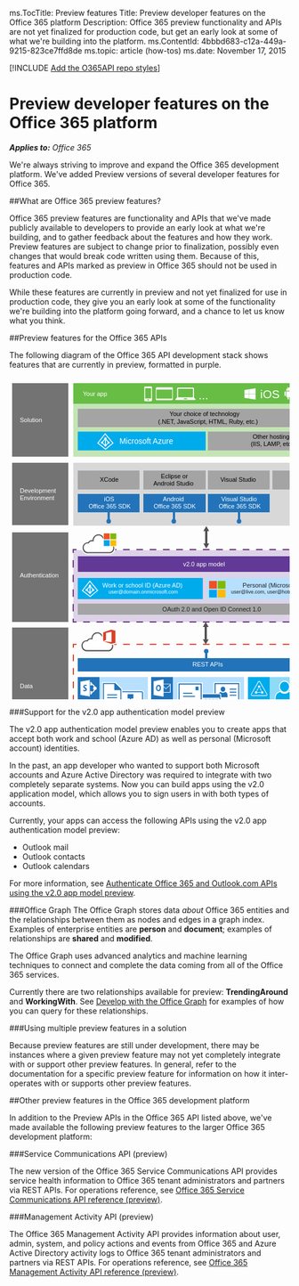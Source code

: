 ﻿ms.TocTitle: Preview features
Title: Preview developer features on the Office 365 platform
Description: Office 365 preview functionality and APIs are not yet finalized for production code, but get an early look at some of what we're building into the platform.
ms.ContentId: 4bbbd683-c12a-449a-9215-823ce7ffd8de
ms.topic: article (how-tos)
ms.date: November 17, 2015

[!INCLUDE [Add the O365API repo styles](../includes/controls/addo365apistyles.xml)]



# Preview developer features on the Office 365 platform

_**Applies to:** Office 365_

    
We're always striving to improve and expand the Office 365 development platform. We've added Preview versions of several developer features for Office 365.

##What are Office 365 preview features?

Office 365 preview features are functionality and APIs that we've made publicly available to developers to provide an early look at what we're building, and to gather feedback about the features and how they work. Preview features are subject to change prior to finalization, possibly even changes that would break code written using them. Because of this, features and APIs marked as preview in Office 365 should not be used in production code.

While these features are currently in preview and not yet finalized for use in production code, they give you an early look at some of the functionality we're building into the platform going forward, and a chance to let us know what you think.

##Preview features for the Office 365 APIs

The following diagram of the Office 365 API development stack shows  features that are currently in preview, formatted in purple.

<svg xmlns:xlink="http://www.w3.org/1999/xlink" height="689px" width="600px">

<style type="text/css">
	.st0{fill:#737373;}
	.st1{fill:#FFFFFF;}
	.st2{font-family:'Arial';}
	.st3{font-size:11px;}
	.st4{fill:#DCD3E8;}
	.st5{fill:#68BD45;}
	.st6{fill:#C3E5B5;}
	.st7{fill:#A4A4A4;}
	.st8{fill:#00ABEC;}
	.st9{fill:#D8D8D8;}
	.st10{fill:#2273B9;}
	.st11{fill:#B7E0FF;}
	.st12{fill:#623997;}
	.st13{fill:#8EDAF7;}
	.st14{clip-path:url(#SVGID_2_);}
	.st15{clip-path:url(#SVGID_4_);fill:#68BD45;}
	.st16{clip-path:url(#SVGID_4_);fill:#FFFFFF;}
	.st17{clip-path:url(#SVGID_6_);}
	.st18{clip-path:url(#SVGID_8_);fill:#68BD45;}
	.st19{clip-path:url(#SVGID_8_);fill:#FFFFFF;}
	.st20{fill:#2372BA;}
	.st21{fill-rule:evenodd;clip-rule:evenodd;fill:#FFFFFF;}
	.st22{fill:#FFFFFF;stroke:#2273B9;stroke-miterlimit:10;}
	.st23{fill:none;stroke:#DA4026;stroke-width:2;stroke-miterlimit:10;}
	.st24{fill:none;stroke:#DA4026;stroke-width:2;stroke-miterlimit:10;stroke-dasharray:11.9529,11.9529;}
	.st25{fill:none;stroke:#DA4026;stroke-width:2;stroke-miterlimit:10;stroke-dasharray:12.1257,12.1257;}
	.st26{fill:#505050;}
	.st27{fill:#DA4026;}
	.st28{fill:none;stroke:#505050;stroke-width:4;stroke-miterlimit:10;}
	.st29{font-size:21px;}
	.st30{fill:#7F1D1D;stroke:#2273B9;stroke-width:4;stroke-miterlimit:10;}
	.st31{fill:#7F1D1D;stroke:#A4A4A4;stroke-width:4;stroke-miterlimit:10;}
	.st32{font-size:14px;}
	.st33{font-family:'Arial';}
	.st34{font-size:9px;}
	.st35{fill:#231F20;}
	.st36{fill:#F25022;}
	.st37{fill:#7FBA00;}
	.st38{fill:#00A4EF;}
	.st39{fill:#FFB900;}
	.st40{fill:none;stroke:#682A7A;stroke-width:2;stroke-miterlimit:10;}
	.st41{fill:none;stroke:#682A7A;stroke-width:2;stroke-miterlimit:10;stroke-dasharray:11.9529,11.9529;}
	.st42{fill:none;stroke:#682A7A;stroke-width:2;stroke-miterlimit:10;stroke-dasharray:13.1178,13.1178;}
	.st43{fill:none;stroke:#2273B9;stroke-width:4;stroke-miterlimit:10;}
	.st44{clip-path:url(#SVGID_10_);}
	.st45{clip-path:url(#SVGID_12_);fill:#FFFFFF;}
	.st46{clip-path:url(#SVGID_12_);fill:#00ABEC;}
	.st47{clip-path:url(#SVGID_12_);fill:#FFFFFF;stroke:#00ABEC;stroke-miterlimit:10;}
	.st48{clip-path:url(#SVGID_14_);fill:#FFFFFF;}
	.st49{clip-path:url(#SVGID_14_);}
	.st50{clip-path:url(#SVGID_16_);fill:#2273B9;}
	.st51{clip-path:url(#SVGID_18_);}
	.st52{clip-path:url(#SVGID_20_);fill:#FFFFFF;}
	.st53{clip-path:url(#SVGID_20_);fill:#00ABEC;}
	.st54{clip-path:url(#SVGID_22_);}
	.st55{clip-path:url(#SVGID_24_);fill:#FFFFFF;}
	.st56{clip-path:url(#SVGID_24_);fill:#00ABEC;}
	.st57{clip-path:url(#SVGID_26_);}
	.st58{clip-path:url(#SVGID_28_);fill:#FFFFFF;}
	.st59{clip-path:url(#SVGID_28_);fill:#2273B9;}
	.st60{clip-path:url(#SVGID_30_);fill:#FFFFFF;}
	.st61{clip-path:url(#SVGID_30_);fill:#2273B9;}
	.st62{clip-path:url(#SVGID_32_);fill:#FFFFFF;}
	.st63{clip-path:url(#SVGID_32_);fill:#2273B9;}
	.st64{fill:#FFFFFF;stroke:#2273B9;stroke-width:2;stroke-miterlimit:10;}
	.st65{font-family:'Arial';}
	.st66{font-size:12px;}
	.st67{fill:none;stroke:#2273B9;stroke-width:2;stroke-miterlimit:10;}
	.st68{clip-path:url(#SVGID_34_);}
	.st69{clip-path:url(#SVGID_36_);fill:#FFFFFF;}
	.st70{clip-path:url(#SVGID_36_);fill:#2273B9;}
	.st71{fill-rule:evenodd;clip-rule:evenodd;fill:#00ABEC;stroke:#FFFFFF;stroke-width:1.5;stroke-miterlimit:10;}
	.st72{fill:none;stroke:#FFFFFF;stroke-width:1.5;stroke-miterlimit:10;}
	.st73{clip-path:url(#SVGID_38_);fill:#FFFFFF;}
	.st74{fill:none;}
	.st75{font-family:'Arial';}
	.st76{fill-rule:evenodd;clip-rule:evenodd;fill:#68BD45;}
</style>
<g id="Gray_boxes">
	<rect x="5" y="11" class="st0" width="101" height="132"/>
	<rect x="5" y="154" class="st0" width="101" height="112"/>
	<rect x="5" y="279" class="st0" width="101" height="161"/>
	<rect x="5" y="450" class="st0" width="101" height="226"/>
	<text transform="matrix(1 0 0 1 19 207.6622)"><tspan x="0" y="0" class="st1 st2 st3">Development  </tspan><tspan x="0" y="13.2" class="st1 st2 st3">Environment</tspan></text>
	<text transform="matrix(1 0 0 1 19 81.1622)" class="st1 st2 st3">Solution</text>
	<text transform="matrix(1 0 0 1 19 359.6149)" class="st1 st2 st3">Authentication</text>
	<text transform="matrix(1 0 0 1 19 559.1622)" class="st1 st2 st3">Data</text>
</g>
<g id="ENCLOSURES">
</g>
<g id="LINES__x2F__ARROWS">
	<rect x="115" y="311" class="st4" width="478" height="129"/>
	<rect x="115" y="11" class="st5" width="478" height="39"/>
	<rect x="115" y="48" class="st6" width="478.2" height="95.2"/>
	<rect x="123" y="57" class="st7" width="463" height="33"/>
	<rect x="123" y="98" class="st8" width="230" height="33.8"/>
	<rect x="357" y="98" class="st7" width="228.7" height="33.8"/>
	<rect x="115" y="154" class="st9" width="478.2" height="113"/>
	<rect x="123" y="168" class="st7" width="111" height="34"/>
	<rect x="241" y="168" class="st7" width="112" height="34"/>
	<rect x="357" y="168" class="st7" width="111" height="34"/>
	<rect x="473" y="168" class="st7" width="113" height="34"/>
	<rect x="123" y="210" class="st10" width="111" height="33"/>
	<rect x="241" y="210" class="st10" width="112" height="33"/>
	<rect x="357" y="210" class="st10" width="111" height="33"/>
	<rect x="123" y="361" class="st8" width="224.8" height="38"/>
	<rect x="354.1" y="361" class="st11" width="231.9" height="38"/>
	<rect x="123.2" y="322" class="st12" width="462.8" height="28"/>
	<rect x="123" y="407" class="st7" width="463" height="20"/>
	<rect x="123" y="505" class="st10" width="463" height="24"/>
	<rect x="123" y="539" class="st10" width="39" height="109.8"/>
	<rect x="255" y="539" class="st10" width="39" height="109.8"/>
	<rect x="429" y="539" class="st8" width="39" height="109.8"/>
	<rect x="162" y="539" class="st11" width="87" height="109.8"/>
	<rect x="294" y="539" class="st11" width="128" height="109.8"/>
	<rect x="468" y="539" class="st13" width="52" height="109.8"/>
	<rect x="526" y="539" class="st12" width="60" height="121.5"/>
	<rect x="123" y="655" class="st12" width="463" height="10"/>
	<text transform="matrix(1 0 0 1 288.1081 70.4953)"><tspan x="0" y="0" class="st2 st3">Your choice of technology</tspan><tspan x="-20.6" y="13.2" class="st2 st3">(.NET, JavaScript, HTML, Ruby, etc.)</tspan></text>
	<text transform="matrix(1 0 0 1 437.4897 111.162)"><tspan x="0" y="0" class="st2 st3">Other hosting</tspan><tspan x="-3.6" y="13.2" class="st2 st3">(IIS, LAMP, etc.)</tspan></text>
	<text transform="matrix(1 0 0 1 162.6362 188.4955)" class="st2 st3">XCode</text>
	<text transform="matrix(1 0 0 1 272.5954 182.162)"><tspan x="0" y="0" class="st2 st3">Eclipse or </tspan><tspan x="-13.7" y="13.2" class="st2 st3">Android Studio</tspan></text>
	<text transform="matrix(1 0 0 1 379.4771 188.4953)" class="st2 st3">Visual Studio</text>
	<text transform="matrix(1 0 0 1 517.7487 188.4955)" class="st2 st3">REST</text>
	<text transform="matrix(1 0 0 1 170.2235 222.8288)"><tspan x="0" y="0" class="st1 st2 st3">iOS </tspan><tspan x="-27.8" y="13.2" class="st1 st2 st3">Office 365 SDK</tspan></text>
	<text transform="matrix(1 0 0 1 276.0621 222.8288)"><tspan x="0" y="0" class="st1 st2 st3">Android </tspan><tspan x="-16.6" y="13.2" class="st1 st2 st3">Office 365 SDK</tspan></text>
	<text transform="matrix(1 0 0 1 381.1005 222.829)"><tspan x="0" y="0" class="st1 st2 st3">Visual Studio </tspan><tspan x="-4.7" y="13.2" class="st1 st2 st3">Office 365 SDK</tspan></text>
	<g>
		<path class="st5" d="M300.5,42.3c-1.4,0-2.5-0.6-2.9-1.5c-0.3-0.7-0.2-1.5,0.4-2.1c0.3-0.3,0.8-0.7,1.3-1.2
			c0.4-0.4,0.8-0.8,1.2-1.1V20.9c0-1.7,1.2-3,2.9-3h26.9c1.7,0,3,1.3,3,3v15.6c0.3,0.3,0.8,0.7,1.2,1.1c0.5,0.4,0.9,0.8,1.2,1.1
			c0.6,0.6,0.8,1.4,0.5,2.1c-0.4,1-1.5,1.5-3,1.5H300.5z"/>
		<path class="st1" d="M334.7,39.5c-0.7-0.7-2.1-1.9-2.7-2.6V20.9c0-1-0.7-1.8-1.8-1.8h-26.9c-1,0-1.7,0.7-1.7,1.8V37
			c-0.7,0.7-2.1,1.9-2.8,2.6c-0.6,0.7,0,1.6,1.7,1.6h32.6C334.7,41.2,335.4,40.2,334.7,39.5z M319.9,40h-6.2c-0.2,0-0.3-0.2-0.2-0.3
			l1-1.4c0-0.1,0.1-0.1,0.2-0.1h4.2c0.1,0,0.1,0,0.2,0.1l1,1.4C320.1,39.8,320,40,319.9,40z M330.2,36.4h-26.8V20.9h26.8V36.4z"/>
	</g>
	<g>
		<g>
			<defs>
				<rect id="SVGID_1_" x="233.5" y="13.3" width="31.7" height="33.6"/>
			</defs>
			<clipPath id="SVGID_2_">
				<use xlink:href="#SVGID_1_"  style="overflow:visible;"/>
			</clipPath>
			<g class="st14">
				<defs>
					<rect id="SVGID_3_" x="233.5" y="13.3" width="31.7" height="33.6"/>
				</defs>
				<clipPath id="SVGID_4_">
					<use xlink:href="#SVGID_3_"  style="overflow:visible;"/>
				</clipPath>
				<path class="st15" d="M244.2,44.3c-1.3,0-2.4-1.2-2.4-2.6V18.5c0-1.4,1.1-2.6,2.4-2.6h10.7c1.3,0,2.4,1.2,2.4,2.6v23.3
					c0,1.4-1.1,2.6-2.4,2.6H244.2z"/>
				<path class="st16" d="M254.9,16.9h-10.7c-0.8,0-1.5,0.7-1.5,1.6v23.3c0,0.9,0.7,1.6,1.5,1.6h10.7c0.8,0,1.5-0.7,1.5-1.6V18.5
					C256.4,17.6,255.7,16.9,254.9,16.9 M250.5,41.7h-1.9c-0.4,0-0.7-0.3-0.7-0.8s0.3-0.8,0.7-0.8h1.9c0.4,0,0.7,0.3,0.7,0.8
					S250.9,41.7,250.5,41.7 M254.9,38.6h-10.7V20h10.7V38.6z"/>
			</g>
		</g>
	</g>
	<g>
		<g>
			<defs>
				<rect id="SVGID_5_" x="259.9" y="10.9" width="37.5" height="37.5"/>
			</defs>
			<clipPath id="SVGID_6_">
				<use xlink:href="#SVGID_5_"  style="overflow:visible;"/>
			</clipPath>
			<g class="st17">
				<defs>
					<rect id="SVGID_7_" x="259.9" y="10.9" width="37.5" height="37.5"/>
				</defs>
				<clipPath id="SVGID_8_">
					<use xlink:href="#SVGID_7_"  style="overflow:visible;"/>
				</clipPath>
				<path class="st18" d="M265.1,42.6c-1.6,0-2.9-1.3-2.9-2.8V20c0-1.5,1.3-2.8,2.9-2.8h27.2c1.5,0,2.8,1.3,2.8,2.8v19.8
					c0,1.5-1.3,2.8-2.8,2.8H265.1z"/>
				<path class="st19" d="M292.8,22.4v17.4c0,0.3,0.3,0.8,0-1l-28.3-0.1c-0.3,1.8,0,1.4,0,1.1V22.4H292.8z M292.3,18.4h-27.2
					c-0.9,0-1.7,0.8-1.7,1.7v19.8c0,0.9,0.8,1.6,1.7,1.6h27.2c0.9,0,1.6-0.7,1.6-1.7V20C293.9,19.1,293.2,18.4,292.3,18.4"/>
				<rect x="291.6" y="19.5" class="st19" width="1.2" height="1.2"/>
				<rect x="289.3" y="19.5" class="st19" width="1.2" height="1.2"/>
				<rect x="287" y="19.5" class="st19" width="1.2" height="1.2"/>
			</g>
		</g>
	</g>
	<g>
		<path class="st10" d="M289.1,549.8h-10.8v-7.4h-2.3l-17.7,3.1V572l17,3h3v-6.9h10.8c1,0,1.9-0.8,1.9-1.9v-14.6
			C291,550.6,290.1,549.8,289.1,549.8z"/>
		<g>
			<path class="st1" d="M289.1,550.9h-11.8v-7.6l-17.9,3.2v24.7l17.9,3.1v-7.2h11.8c0.4,0,0.8-0.4,0.8-0.8v-14.6
				C289.9,551.2,289.6,550.9,289.1,550.9z M288.9,566.1h-11.6v-9.3l3.6,3.5c0.1,0.1,0.3,0.2,0.5,0.2c0.2,0,0.4-0.1,0.5-0.2l6.9-6.4
				V566.1z M288.9,552.5l-7.4,6.9l-4.2-4v-3.6h11.6V552.5z"/>
			<path class="st10" d="M268,562.4c-3.2-0.1-3.1-7,0.1-7.1C271.2,555.1,271.3,562.5,268,562.4 M268.1,553.1
				c-5.8,0.4-6,11.1-0.1,11.4C274.2,564.9,274.4,552.7,268.1,553.1"/>
		</g>
	</g>
	<g>
		<g>
			<path class="st10" d="M154.7,595.3c-0.2-2.2-1.6-3.7-3-4.3c-0.4-0.2-0.8-0.3-1.1-0.4l0-0.1c-0.2-2.1-1.6-4.9-4.7-6.1
				c-0.9-0.4-1.8-0.5-2.8-0.5c-2.3,0-4.4,1.1-5.8,3c-0.5-0.2-1.2-0.4-2-0.4c-0.9,0-1.8,0.2-2.7,0.7c-1.9,1-3.1,3-3.2,5.1
				c-1.6,0.5-3.6,1.8-3.6,4.9c0,2.7,2.3,5,4.9,5h3.5c0.9,0.8,2.1,1.3,3.6,1.3h16c2.5,0,3.8-2.1,3.8-4.2
				C157.5,597,155.9,595.8,154.7,595.3z"/>
			<path class="st1" d="M153.7,596.1c0,0,2.8,0.3,2.8,3.3c0,1.5-0.8,3.2-2.8,3.2c0,0-15,0-16,0c-3.1,0-4.2-2.1-4.2-4.2
				c0-3.6,4-3.7,4-3.7s0.3-4,3.8-4.8c3.1-0.7,4.9,0.9,5.7,2.2c0,0,1.9-1.1,4.1-0.1C152.5,592.5,153.8,593.9,153.7,596.1z"/>
			<path class="st1" d="M132.5,598.6c0-4,4.3-4.6,4.3-4.6s0.5-3.9,4.4-4.9c3-0.8,5.3,0.6,6.2,2.1c0,0,0.6-0.5,2.1-0.4
				c-0.1-1.3-1.1-4.1-4.1-5.3c-3.4-1.3-6.4,0.3-7.8,2.8c0,0-2.1-1.4-4.6-0.1c-1.8,0.9-2.9,3-2.6,5.1c0,0-3.6,0.3-3.6,4.1
				c0,2.1,1.9,4,3.9,4h2.7C132.7,600.4,132.5,599.4,132.5,598.6z"/>
		</g>
	</g>
	<g>
		<path class="st20" d="M155.1,554c-1-1.7-2.4-3.1-4-4c-0.5-2.3-2.5-4-4.9-4.1v-3.3l-19.9,3.5v26.4l19.9,3.5v-3.4
			c2.4-0.1,4.4-1.8,4.9-4.1c1.7-0.9,3.1-2.3,4-4c2.4-0.5,4.2-2.7,4.2-5.2C159.3,556.6,157.5,554.5,155.1,554z M149.5,562.1
			c-0.2,0.2-0.4,0.5-0.7,0.7c-0.8-0.5-1.7-0.8-2.6-0.9v-5.5c0.9-0.1,1.9-0.4,2.6-0.9c0.3,0.2,0.5,0.4,0.7,0.7
			c-0.6,0.9-0.9,1.9-0.9,2.9C148.6,560.2,148.9,561.2,149.5,562.1z"/>
		<path class="st21" d="M145.8,570.9c-2,0-3.7-1.6-3.8-3.6c-2-0.9-3.6-2.5-4.5-4.4c-2-0.1-3.6-1.7-3.6-3.7c0-2,1.6-3.7,3.6-3.7
			c0.9-2,2.5-3.5,4.5-4.4c0.1-2,1.7-3.6,3.8-3.6c2,0,3.7,1.6,3.8,3.6c2,0.9,3.6,2.5,4.5,4.4c2,0.1,3.6,1.7,3.6,3.7
			c0,2-1.6,3.7-3.6,3.7c-0.9,2-2.5,3.5-4.5,4.4C149.5,569.3,147.9,570.9,145.8,570.9z M140.2,561.9c0.6,1.2,1.6,2.2,2.8,2.8
			c0.7-0.8,1.7-1.3,2.8-1.3c1.1,0,2.1,0.5,2.8,1.3c1.2-0.6,2.2-1.6,2.8-2.8c-0.8-0.7-1.3-1.7-1.3-2.8c0-1.1,0.5-2.1,1.3-2.8
			c-0.6-1.2-1.6-2.2-2.8-2.8c-0.7,0.8-1.7,1.3-2.8,1.3c-1.1,0-2.1-0.5-2.8-1.3c-1.2,0.6-2.2,1.6-2.8,2.8c0.8,0.7,1.3,1.7,1.3,2.8
			C141.5,560.2,141,561.2,140.2,561.9z"/>
		<path class="st20" d="M144.9,571.3c0.3,0.1,0.6,0.1,0.9,0.1c2.2,0,4-1.7,4.3-3.8c1.9-0.9,3.4-2.4,4.3-4.3c2.1-0.2,3.8-2,3.8-4.2
			c0-2.2-1.7-4-3.8-4.2c-0.9-1.8-2.5-3.4-4.3-4.3c-0.2-2.1-2.1-3.8-4.3-3.8c-0.3,0-0.6,0-0.9,0.1 M144.9,555.3
			c0.3,0.1,0.6,0.1,0.9,0.1c1.1,0,2.1-0.4,2.9-1.1c0.8,0.5,1.5,1.2,2,2c-0.7,0.8-1.1,1.8-1.1,2.9c0,1.1,0.4,2.1,1.1,2.9
			c-0.5,0.8-1.2,1.5-2,2c-0.8-0.7-1.8-1.1-2.9-1.1c-0.3,0-0.6,0-0.9,0.1V555.3z M153.9,562.4c-0.1,0-0.1,0-0.2,0
			c-0.9,2.1-2.6,3.8-4.7,4.6c0,0.1,0,0.1,0,0.2c0,1.8-1.4,3.2-3.2,3.2c-0.3,0-0.6,0-0.9-0.1v-6.2c0.3-0.1,0.6-0.1,0.9-0.1
			c1.1,0,2.1,0.6,2.7,1.4c1.6-0.7,2.9-2,3.6-3.6c-0.8-0.6-1.4-1.6-1.4-2.6s0.6-2.1,1.4-2.6c-0.7-1.6-2-2.9-3.6-3.6
			c-0.6,0.8-1.6,1.4-2.7,1.4c-0.3,0-0.6-0.1-0.9-0.1V548c0.3-0.1,0.6-0.1,0.9-0.1c1.8,0,3.2,1.4,3.2,3.2c0,0.1,0,0.1,0,0.2
			c2.1,0.9,3.8,2.5,4.7,4.6c0.1,0,0.1,0,0.2,0c1.8,0,3.2,1.4,3.2,3.2C157.2,560.9,155.7,562.4,153.9,562.4z"/>
		<path class="st22" d="M145.1,543.7l-17.8,3.1v24.6l17.8,3.1V543.7z"/>
		<path class="st10" d="M136.4,552.9c-1.5,0.1-2.9,0.9-3.3,2.4c-0.4,1.5,0.1,3,1.4,3.9c0.8,0.6,3.1,1.4,2.3,2.8
			c-0.3,0.6-1.1,0.6-1.7,0.5c-0.8-0.1-1.5-0.6-2.1-1.2c0,0.4,0,0.9,0,1.3c0,0.3,0,0.6,0,0.8c0,0.3,0.1,0.3,0.4,0.5
			c1.8,1,4.9,0.8,5.7-1.4c0.4-1,0.3-2.3-0.3-3.2c-0.6-0.9-1.6-1.4-2.5-1.9c-0.4-0.2-0.9-0.5-1-1c-0.2-0.5-0.1-1,0.3-1.3
			c0.9-0.8,2.5-0.2,3.3,0.4c0-0.6,0-1.2,0-1.9c0-0.1,0-0.3,0-0.4c0-0.2-0.1-0.1-0.3-0.2C137.8,552.9,137.1,552.8,136.4,552.9"/>
	</g>
	<g>
		<g>
			<polyline class="st23" points="593.2,486.3 593.2,480.3 587.2,480.3 			"/>
			<line class="st24" x1="575.2" y1="480.3" x2="127" y2="480.3"/>
			<polyline class="st23" points="121,480.3 115,480.3 115,486.3 			"/>
			<line class="st25" x1="115" y1="498.4" x2="115" y2="662.1"/>
			<polyline class="st23" points="115,668.2 115,674.2 121,674.2 			"/>
			<line class="st24" x1="133" y1="674.2" x2="581.2" y2="674.2"/>
			<polyline class="st23" points="587.2,674.2 593.2,674.2 593.2,668.2 			"/>
			<line class="st25" x1="593.2" y1="656" x2="593.2" y2="492.3"/>
		</g>
	</g>
	<g>
		<g>
			<path class="st1" d="M138.9,494.6c-6.2,0-11.2-5.3-11.2-11.9c0-6.4,4.8-11.6,10.8-11.8c1.9-2.3,4.5-3.6,7.4-3.7
				c1.2-6.1,6.3-10.6,12.4-10.6c4,0,7.7,2,10.1,5.4c1.1-0.4,2.3-0.5,3.5-0.5c6.8,0,12.3,5.8,12.3,13c0,0.1,0,0.1,0,0.2
				c2.8,2,4.5,5.4,4.5,9c0,5-3.2,9.4-7.9,10.7l-0.1,0l-1.5,0.3H138.9z"/>
			<path class="st26" d="M182,475.6c0-0.4,0.1-0.8,0.1-1.2c0-6.1-4.6-11-10.3-11c-1.5,0-3,0.3-4.3,1c-1.9-3.6-5.4-5.8-9.2-5.8
				c-5.7,0-10.3,4.7-10.7,10.7c-0.4-0.1-0.9-0.1-1.3-0.1c-2.7,0-5.2,1.4-6.8,3.8c-0.2,0-0.4,0-0.6,0c-5.1,0-9.2,4.4-9.2,9.8
				c0,5.4,4.1,9.9,9.2,9.9H179l1.3-0.3c3.8-1,6.4-4.6,6.4-8.7C186.6,480.2,184.9,477.1,182,475.6 M179.8,490.3l-1,0.2h-39.9
				c-4,0-7.2-3.5-7.2-7.9c0-4.3,3.2-7.8,7.2-7.8c0.2,0,0.3,0,0.5,0l1.2,0.1l0.6-1c1.2-1.8,3.1-2.9,5.1-2.9c0.3,0,0.7,0,1,0.1
				l2.2,0.4l0.1-2.3c0.3-4.9,4.1-8.8,8.7-8.8c3.1,0,5.9,1.8,7.5,4.8l0.9,1.7l1.8-0.9c1.1-0.5,2.2-0.8,3.4-0.8c4.6,0,8.3,4,8.3,9
				c0,0.3,0,0.7-0.1,1l-0.1,1.3l1.2,0.6c2.2,1.2,3.6,3.6,3.6,6.2C184.6,486.8,182.7,489.5,179.8,490.3"/>
			<polygon class="st1" points="183.1,451.6 192.7,454.1 192.7,479 183.1,481.4 166.7,475.7 166.7,457.2 			"/>
			<polygon class="st27" points="190.7,477.4 190.7,455.7 183.2,453.7 168.7,458.7 168.7,458.7 168.7,474.4 173.7,472.5 
				173.7,459.7 183.7,457.5 183.7,476.3 168.7,474.4 183.2,479.3 			"/>
		</g>
	</g>
	<g>
		<g>
			<line class="st28" x1="354.1" y1="300.4" x2="354.1" y2="275.1"/>
			<g>
				<polygon class="st26" points="359.3,298.9 354.1,307.9 348.9,298.9 				"/>
			</g>
			<g>
				<polygon class="st26" points="359.3,276.7 354.1,267.7 348.9,276.7 				"/>
			</g>
		</g>
	</g>
	<text transform="matrix(1 0 0 1 132.1909 33.6622)" class="st1 st2 st3">Your app</text>
	<text transform="matrix(1 0 0 1 340.1709 39.9591)" class="st1 st2 st29">...</text>
	<line class="st30" x1="178.6" y1="240.9" x2="178.6" y2="256.7"/>
	<line class="st30" x1="296" y1="241.4" x2="296" y2="257.2"/>
	<line class="st30" x1="413" y1="240.4" x2="413" y2="256.2"/>
	<line class="st31" x1="529.6" y1="200.8" x2="529.6" y2="216.5"/>
	<text transform="matrix(1 0 0 1 197.9624 120.1622)" class="st1 st2 st32">Microsoft Azure</text>
	<text transform="matrix(1 0 0 1 167.2066 378.055)"><tspan x="0" y="0" class="st1 st2 st3">Work or school ID (Azure AD) </tspan><tspan x="11.1" y="10.8" class="st1 st33 st34">user@domain.onmicrosoft.com</tspan></text>
	<text transform="matrix(1 0 0 1 419.2991 378.305)"><tspan x="0" y="0" class="st35 st2 st3">Personal (Microsoft ID) </tspan><tspan x="-20.5" y="10.8" class="st35 st33 st34">user@live.com, user@hotmail.com, etc.</tspan></text>
	<text transform="matrix(1 0 0 1 329.192 519.9997)" class="st1 st2 st3">REST APIs</text>
	<text transform="matrix(1 0 0 1 275.085 420.805)" class="st35 st2 st3">OAuth 2.0 and Open ID Connect 1.0</text>
	<g>
		<rect x="359.2" y="366.3" class="st36" width="13.9" height="13.9"/>
		<rect x="374.7" y="366.3" class="st37" width="13.9" height="13.9"/>
		<rect x="359.2" y="382.2" class="st38" width="13.9" height="13.9"/>
		<rect x="374.7" y="382.2" class="st39" width="13.9" height="13.9"/>
	</g>
	<g>
		<g>
			<line class="st28" x1="353.1" y1="472.8" x2="353.1" y2="447.5"/>
			<g>
				<polygon class="st26" points="358.3,471.3 353.1,480.3 347.9,471.3 				"/>
			</g>
			<g>
				<polygon class="st26" points="358.3,449 353.1,440 347.9,449 				"/>
			</g>
		</g>
	</g>
	<g>
		<g>
			<polyline class="st40" points="593,316 593,310 587,310 			"/>
			<line class="st41" x1="575" y1="310" x2="126.8" y2="310"/>
			<polyline class="st40" points="120.8,310 114.8,310 114.8,316 			"/>
			<line class="st42" x1="114.8" y1="329.1" x2="114.8" y2="427.5"/>
			<polyline class="st40" points="114.8,434.1 114.8,440.1 120.8,440.1 			"/>
			<line class="st41" x1="132.8" y1="440.1" x2="581" y2="440.1"/>
			<polyline class="st40" points="587,440.1 593,440.1 593,434.1 			"/>
			<line class="st42" x1="593" y1="420.9" x2="593" y2="322.6"/>
		</g>
	</g>
	<path class="st1" d="M140.9,318.5c-6.2,0-11.2-5.3-11.2-11.9c0-6.4,4.8-11.6,10.8-11.8c1.9-2.3,4.5-3.6,7.4-3.7
		c1.2-6.1,6.3-10.6,12.4-10.6c4,0,7.7,2,10.1,5.4c1.1-0.4,2.3-0.5,3.5-0.5c6.8,0,12.3,5.8,12.3,13c0,0.1,0,0.1,0,0.2
		c2.8,2,4.5,5.4,4.5,9c0,5-3.2,9.4-7.9,10.7l-0.1,0l-1.5,0.3H140.9z"/>
	<path class="st26" d="M184,299.5c0-0.4,0.1-0.8,0.1-1.2c0-6.1-4.6-11-10.3-11c-1.5,0-3,0.3-4.3,1c-1.9-3.6-5.4-5.8-9.2-5.8
		c-5.7,0-10.3,4.7-10.7,10.7c-0.4-0.1-0.9-0.1-1.3-0.1c-2.7,0-5.2,1.4-6.8,3.8c-0.2,0-0.4,0-0.6,0c-5.1,0-9.2,4.4-9.2,9.8
		c0,5.4,4.1,9.9,9.2,9.9H181l1.3-0.3c3.8-1,6.4-4.6,6.4-8.7C188.6,304.1,186.9,301.1,184,299.5 M181.8,314.3l-1,0.2h-39.9
		c-4,0-7.2-3.5-7.2-7.9c0-4.3,3.2-7.8,7.2-7.8c0.2,0,0.3,0,0.5,0l1.2,0.1l0.6-1c1.2-1.8,3.1-2.9,5.1-2.9c0.3,0,0.7,0,1,0.1l2.2,0.4
		l0.1-2.3c0.3-4.9,4.1-8.8,8.7-8.8c3.1,0,5.9,1.8,7.5,4.8l0.9,1.7l1.8-0.9c1.1-0.5,2.2-0.8,3.4-0.8c4.6,0,8.3,4,8.3,9
		c0,0.3,0,0.7-0.1,1l-0.1,1.3l1.2,0.6c2.2,1.2,3.6,3.6,3.6,6.2C186.6,310.7,184.7,313.5,181.8,314.3"/>
	<g>
		<rect x="168.8" y="279.6" class="st1" width="25" height="25"/>
		<rect x="169.8" y="280.9" class="st36" width="10.6" height="10.6"/>
		<rect x="181.6" y="280.9" class="st37" width="10.6" height="10.6"/>
		<rect x="169.8" y="293" class="st38" width="10.6" height="10.6"/>
		<rect x="181.6" y="293" class="st39" width="10.6" height="10.6"/>
	</g>
	<line class="st43" x1="354" y1="492.7" x2="354" y2="508.5"/>
	<text transform="matrix(1 0 0 1 541.6622 588.0411)"><tspan x="0" y="0" class="st1 st2 st3">Office </tspan><tspan x="-0.5" y="13.2" class="st1 st2 st3">Graph </tspan><tspan x="-4.3" y="26.4" class="st1 st2 st3">insights</tspan></text>
	<g>
		<g>
			<defs>
				<rect id="SVGID_9_" x="431.6" y="542.4" width="34.1" height="34.1"/>
			</defs>
			<clipPath id="SVGID_10_">
				<use xlink:href="#SVGID_9_"  style="overflow:visible;"/>
			</clipPath>
			<g class="st44">
				<defs>
					<rect id="SVGID_11_" x="431.6" y="542.4" width="34.1" height="34.1"/>
				</defs>
				<clipPath id="SVGID_12_">
					<use xlink:href="#SVGID_11_"  style="overflow:visible;"/>
				</clipPath>
				<path class="st45" d="M436.5,572.8c-0.9,0-1.6-0.4-2-1c-0.4-0.7-0.4-1.5,0.1-2.4l12.6-22.1c0.4-0.8,1.1-1.2,1.9-1.2
					c0.8,0,1.5,0.4,1.9,1.2l12.6,22.1c0.4,0.8,0.5,1.7,0.1,2.4c-0.4,0.7-1.1,1.1-2,1.1H436.5z"/>
				<path class="st46" d="M436.5,571.8c-1.1,0-1.5-0.9-1-1.8l12.6-22.1c0.5-0.9,1.4-0.9,2,0l12.6,22.1c0.5,0.9,0.1,1.8-1,1.8H436.5z
					"/>
				<path class="st45" d="M450.1,559.1c0.3-0.1,0.7-0.3,0.9-0.5l2.5,5c-0.3,0.1-0.6,0.3-0.9,0.5L450.1,559.1z"/>
				<path class="st45" d="M451.5,566h-4.8c0,0.2,0,0.3,0,0.5c0,0.2,0,0.3,0,0.5h4.8c0-0.2,0-0.3,0-0.5
					C451.4,566.3,451.5,566.2,451.5,566"/>
				<path class="st45" d="M445.6,564.1c-0.3-0.2-0.6-0.4-1-0.5l2.6-4.9c0.3,0.2,0.6,0.4,0.9,0.5L445.6,564.1z"/>
				<path class="st47" d="M449.1,559c-1.5,0-2.7-1.2-2.7-2.7c0-1.5,1.2-2.7,2.7-2.7c1.5,0,2.7,1.2,2.7,2.7
					C451.8,557.7,450.6,559,449.1,559"/>
				<path class="st46" d="M449.1,553.9c1.3,0,2.3,1,2.3,2.3c0,1.3-1,2.3-2.3,2.3c-1.3,0-2.3-1-2.3-2.3
					C446.8,554.9,447.8,553.9,449.1,553.9 M449.1,553.1c-1.7,0-3.1,1.4-3.1,3.1c0,1.7,1.4,3.1,3.1,3.1c1.7,0,3.1-1.4,3.1-3.1
					C452.2,554.5,450.8,553.1,449.1,553.1"/>
				<path class="st45" d="M454.5,569.3c-1.5,0-2.7-1.2-2.7-2.7c0-1.5,1.2-2.7,2.7-2.7s2.7,1.2,2.7,2.7S456,569.3,454.5,569.3"/>
				<path class="st46" d="M454.5,564.2c1.3,0,2.3,1,2.3,2.3c0,1.3-1,2.3-2.3,2.3s-2.3-1-2.3-2.3
					C452.2,565.3,453.2,564.2,454.5,564.2 M454.5,563.4c-1.7,0-3.1,1.4-3.1,3.1c0,1.7,1.4,3.1,3.1,3.1s3.1-1.4,3.1-3.1
					C457.6,564.8,456.2,563.4,454.5,563.4"/>
				<path class="st45" d="M443.7,569.3c-1.5,0-2.7-1.2-2.7-2.7c0-1.5,1.2-2.7,2.7-2.7s2.7,1.2,2.7,2.7S445.2,569.3,443.7,569.3"/>
				<path class="st46" d="M443.7,564.2c1.3,0,2.3,1,2.3,2.3c0,1.3-1,2.3-2.3,2.3s-2.3-1-2.3-2.3
					C441.4,565.3,442.4,564.2,443.7,564.2 M443.7,563.4c-1.7,0-3.1,1.4-3.1,3.1c0,1.7,1.4,3.1,3.1,3.1s3.1-1.4,3.1-3.1
					C446.9,564.8,445.4,563.4,443.7,563.4"/>
			</g>
		</g>
	</g>
	<g>
		<g>
			<defs>
				<rect id="SVGID_13_" x="361.7" y="536.2" width="59" height="59"/>
			</defs>
			<clipPath id="SVGID_14_">
				<use xlink:href="#SVGID_13_"  style="overflow:visible;"/>
			</clipPath>
			<rect x="367.1" y="548" class="st48" width="48.1" height="35.4"/>
			<g class="st49">
				<defs>
					<rect id="SVGID_15_" x="361.7" y="536.2" width="59" height="59"/>
				</defs>
				<clipPath id="SVGID_16_">
					<use xlink:href="#SVGID_15_"  style="overflow:visible;"/>
				</clipPath>
				<path class="st50" d="M391.9,569.4c-0.3-1.4-0.7-2.1-1.8-2.6c-1.1-0.6-1.6-1-2-1c-0.2,0-0.3,0.1-0.4,0.1
					c-0.3,0.3-0.5,0.4-0.8,0.6c-0.1,0-0.1,0.1-0.1,0.1c-0.3,0.2-0.6,0.3-0.9,0.4c-0.6,0.2-1.1,0.3-1.8,0.3c-0.6,0-1.2-0.1-1.8-0.3
					c-0.3-0.1-0.6-0.3-0.9-0.4c-0.4-0.2-0.7-0.4-1-0.7c-0.1-0.1-0.3-0.1-0.4-0.1c-0.4,0-0.8,0.3-2,1c-1.1,0.6-1.4,1.3-1.8,2.6
					c-0.3,1.2-0.6,4.5-0.7,5.9h17C392.5,573.9,392.2,570.6,391.9,569.4"/>
				<path class="st50" d="M384.1,565.4c-2.3,0-4.2-2.1-4.2-4.6s1.9-4.6,4.2-4.6c2.3,0,4.2,2.1,4.2,4.6S386.4,565.4,384.1,565.4"/>
				<path class="st50" d="M368.9,581.6h44.5v-31.8h-44.5V581.6z M411.6,579.8h-40.8v-28.1h40.8V579.8z"/>
				<rect x="396.2" y="559.8" class="st50" width="11.8" height="1.8"/>
				<rect x="396.2" y="565.3" class="st50" width="11.8" height="1.8"/>
				<rect x="396.2" y="570.7" class="st50" width="11.8" height="1.8"/>
			</g>
		</g>
	</g>
	<g>
		<g>
			<defs>
				<rect id="SVGID_17_" x="470.1" y="541.1" width="48.9" height="48.9"/>
			</defs>
			<clipPath id="SVGID_18_">
				<use xlink:href="#SVGID_17_"  style="overflow:visible;"/>
			</clipPath>
			<g class="st51">
				<defs>
					<rect id="SVGID_19_" x="470.1" y="541.1" width="48.9" height="48.9"/>
				</defs>
				<clipPath id="SVGID_20_">
					<use xlink:href="#SVGID_19_"  style="overflow:visible;"/>
				</clipPath>
				<path class="st52" d="M513.2,585.5l-0.1-1.7c-0.2-2.7-0.8-8.2-1.4-10.8c-0.7-2.8-1.6-4.8-4.2-6.3l-1-0.6
					c-1.9-1.1-2.7-1.6-3.8-1.6c-0.6,0-1.1,0.1-1.6,0.4l-0.9,0.4l0.7-0.6c2.2-2,3.7-5,3.7-8.4c0-5.9-4.4-10.7-9.8-10.7h0
					c-5.4,0-9.8,4.8-9.8,10.7c0,3.4,1.4,6.4,3.7,8.4l0.7,0.6l-0.9-0.4c-0.5-0.3-1-0.4-1.6-0.4c-1.1,0-1.9,0.5-3.8,1.6l-1,0.6
					c-2.7,1.5-3.6,3.5-4.2,6.3c-0.6,2.6-1.2,8.1-1.4,10.8l-0.1,1.7H513.2z"/>
				<path class="st53" d="M510.1,573.3c-0.6-2.8-1.4-4.1-3.5-5.3c-2.1-1.2-3.2-1.9-4-1.9c-0.3,0-0.6,0.1-0.8,0.2
					c-0.5,0.5-1.1,0.9-1.6,1.2c0,0,0,0,0,0c-0.1,0.1-0.2,0.1-0.3,0.2c-0.6,0.4-1.2,0.6-1.8,0.8c-1.1,0.4-2.2,0.6-3.4,0.6
					c-1.2,0-2.3-0.2-3.4-0.6c-0.6-0.2-1.2-0.4-1.8-0.8c-0.7-0.4-1.3-0.9-1.9-1.4c-0.2-0.1-0.5-0.2-0.8-0.2c-0.8,0-1.6,0.5-4,1.9
					c-2.1,1.2-2.8,2.5-3.5,5.3c-0.6,2.4-1.2,7.9-1.4,10.5h33.6C511.3,581.2,510.6,575.7,510.1,573.3"/>
				<path class="st53" d="M494.7,565.4c-4.5,0-8.2-4.1-8.2-9.1s3.7-9.1,8.2-9.1c4.5,0,8.2,4.1,8.2,9.1S499.2,565.4,494.7,565.4"/>
			</g>
		</g>
	</g>
	<g>
		<g>
			<defs>
				<rect id="SVGID_21_" x="471.3" y="591.4" width="44.9" height="44.9"/>
			</defs>
			<clipPath id="SVGID_22_">
				<use xlink:href="#SVGID_21_"  style="overflow:visible;"/>
			</clipPath>
			<g class="st54">
				<defs>
					<rect id="SVGID_23_" x="471.3" y="591.4" width="44.9" height="44.9"/>
				</defs>
				<clipPath id="SVGID_24_">
					<use xlink:href="#SVGID_23_"  style="overflow:visible;"/>
				</clipPath>
				<path class="st55" d="M489.5,621.2l0.1-1.6c0.1-1.8,0.6-5.6,1-7.3c0.5-2.1,1.1-3.5,3.1-4.6l0.7-0.4c1.3-0.8,2-1.1,2.9-1.1
					c0.5,0,0.9,0.1,1.4,0.3l0.2,0.1l0.2,0.1c0.3,0.3,0.7,0.5,1,0.7c0.3,0.2,0.6,0.3,0.8,0.4l0.1,0c0.6,0.2,1.1,0.3,1.7,0.3
					c0.6,0,1.2-0.1,1.7-0.3c0.3-0.1,0.6-0.2,0.9-0.4l0,0l0.4-0.3l0.1,0c0.2-0.1,0.3-0.2,0.5-0.4l0.2-0.1l0.2-0.1
					c0.4-0.2,0.9-0.3,1.4-0.3c0.9,0,1.6,0.4,2.8,1.1c0.2,0.1,0.5,0.3,0.7,0.4c2,1.1,2.7,2.6,3.1,4.6c0.4,1.7,0.8,5.5,1,7.3l0.1,1.6
					H489.5z"/>
				<path class="st56" d="M512.8,612.6c-0.4-1.8-0.9-2.7-2.3-3.5c-1.4-0.8-2.2-1.3-2.7-1.3c-0.2,0-0.4,0.1-0.6,0.1
					c-0.3,0.3-0.7,0.6-1.1,0.8c0,0,0,0,0,0c-0.1,0-0.1,0.1-0.2,0.1c-0.4,0.2-0.8,0.4-1.2,0.5c-0.7,0.3-1.5,0.4-2.3,0.4
					c-0.8,0-1.6-0.1-2.3-0.4c-0.4-0.1-0.8-0.3-1.2-0.5c-0.5-0.3-0.9-0.6-1.3-0.9c-0.2-0.1-0.3-0.1-0.6-0.1c-0.5,0-1.1,0.4-2.7,1.3
					c-1.4,0.8-1.9,1.7-2.3,3.5c-0.4,1.6-0.8,5.3-0.9,7.1h22.4C513.6,617.9,513.2,614.3,512.8,612.6"/>
				<path class="st55" d="M502.5,609.1c-4,0-7.2-3.5-7.2-7.8c0-4.3,3.2-7.8,7.2-7.8c4,0,7.2,3.5,7.2,7.8
					C509.7,605.6,506.5,609.1,502.5,609.1"/>
				<path class="st56" d="M502.5,607.4c-3,0-5.5-2.7-5.5-6.1c0-3.4,2.5-6.1,5.5-6.1c3,0,5.5,2.7,5.5,6.1
					C508,604.7,505.5,607.4,502.5,607.4"/>
				<path class="st55" d="M472.4,626.7l0.1-1.6c0.1-1.8,0.6-5.6,1-7.3c0.5-2.1,1.1-3.5,3.1-4.6l0.6-0.4c1.3-0.8,2-1.2,2.9-1.2
					c0.5,0,1,0.1,1.4,0.3l0.2,0.1l0.2,0.1c0.3,0.3,0.7,0.5,1,0.7c0.3,0.2,0.6,0.3,0.8,0.4l0.1,0c0.6,0.2,1.1,0.3,1.7,0.3
					c0.6,0,1.2-0.1,1.7-0.3l0.1,0c0.3-0.1,0.5-0.2,0.8-0.4l0.1-0.1l0.4-0.3h0.1c0.2-0.1,0.3-0.2,0.5-0.4l0.2-0.1l0.2-0.1
					c0.4-0.2,0.9-0.3,1.4-0.3c0.9,0,1.6,0.4,2.8,1.1c0.2,0.1,0.5,0.3,0.7,0.4c2,1.1,2.7,2.6,3.1,4.6c0.4,1.8,0.8,5.5,1,7.3l0.1,1.6
					H472.4z"/>
				<path class="st56" d="M495.8,618.1c-0.4-1.8-0.9-2.7-2.3-3.5c-1.4-0.8-2.2-1.3-2.7-1.3c-0.2,0-0.4,0.1-0.6,0.1
					c-0.3,0.3-0.7,0.6-1.1,0.8c0,0,0,0,0,0c-0.1,0-0.1,0.1-0.2,0.1c-0.4,0.2-0.8,0.4-1.2,0.5c-0.7,0.3-1.5,0.4-2.3,0.4
					c-0.8,0-1.6-0.1-2.3-0.4c-0.4-0.1-0.8-0.3-1.2-0.5c-0.5-0.3-0.9-0.6-1.3-0.9c-0.2-0.1-0.3-0.1-0.6-0.1c-0.5,0-1.1,0.4-2.7,1.3
					c-1.4,0.8-1.9,1.7-2.3,3.5c-0.4,1.6-0.8,5.3-0.9,7.1h22.4C496.6,623.4,496.1,619.7,495.8,618.1"/>
				<path class="st55" d="M485.5,614.6c-4,0-7.2-3.5-7.2-7.8c0-4.3,3.2-7.8,7.2-7.8c4,0,7.2,3.5,7.2,7.8
					C492.6,611.1,489.4,614.6,485.5,614.6"/>
				<path class="st56" d="M485.5,612.9c-3,0-5.5-2.7-5.5-6.1c0-3.4,2.5-6.1,5.5-6.1c3,0,5.5,2.7,5.5,6.1
					C490.9,610.1,488.5,612.9,485.5,612.9"/>
				<path class="st55" d="M484.5,634.3l0.1-1.6c0.1-1.8,0.6-5.6,1-7.3c0.5-2.1,1.1-3.5,3.1-4.6l0.6-0.4c1.3-0.8,2-1.1,2.9-1.1
					c0.5,0,1,0.1,1.4,0.3l0.2,0.1l0.2,0.1c0.3,0.3,0.6,0.5,1,0.7c0.3,0.2,0.6,0.3,0.8,0.4l0.1,0c0.6,0.2,1.2,0.3,1.7,0.3
					c0.6,0,1.2-0.1,1.7-0.3l0.1,0c0.3-0.1,0.5-0.2,0.8-0.4l0.1,0l0.4-0.3h0.1c0.2-0.1,0.3-0.2,0.5-0.4l0.2-0.1l0.2-0.1
					c0.4-0.2,0.9-0.3,1.4-0.3c0.9,0,1.6,0.4,2.8,1.1c0.2,0.1,0.5,0.3,0.7,0.4c2,1.1,2.7,2.6,3.1,4.6c0.4,1.7,0.8,5.5,1,7.3l0.1,1.6
					H484.5z"/>
				<path class="st56" d="M507.8,625.8c-0.4-1.8-0.9-2.7-2.3-3.5c-1.4-0.8-2.2-1.3-2.7-1.3c-0.2,0-0.4,0.1-0.6,0.1
					c-0.3,0.3-0.7,0.6-1.1,0.8c0,0,0,0,0,0c-0.1,0-0.1,0.1-0.2,0.1c-0.4,0.2-0.8,0.4-1.2,0.5c-0.7,0.3-1.5,0.4-2.3,0.4
					c-0.8,0-1.6-0.1-2.3-0.4c-0.4-0.1-0.8-0.3-1.2-0.5c-0.5-0.3-0.9-0.6-1.3-0.9c-0.2-0.1-0.3-0.1-0.6-0.1c-0.5,0-1.1,0.4-2.7,1.3
					c-1.4,0.8-1.9,1.7-2.3,3.5c-0.4,1.6-0.8,5.3-0.9,7.1h22.4C508.6,631.1,508.2,627.4,507.8,625.8"/>
				<path class="st55" d="M497.5,622.2c-4,0-7.2-3.5-7.2-7.8c0-4.3,3.2-7.8,7.2-7.8c4,0,7.2,3.5,7.2,7.8
					C504.7,618.7,501.5,622.2,497.5,622.2"/>
				<path class="st56" d="M497.5,620.5c-3,0-5.5-2.7-5.5-6.1c0-3.4,2.5-6.1,5.5-6.1c3,0,5.5,2.7,5.5,6.1
					C503,617.8,500.5,620.5,497.5,620.5"/>
			</g>
		</g>
	</g>
	<g>
		<g>
			<path class="st1" d="M197.8,600.9c-2.3,0-4.3-1.9-4.3-4.2V567c0-2.3,2-4.2,4.3-4.2h40c2.3,0,4.2,1.9,4.2,4.2v29.7
				c0,2.3-1.9,4.2-4.2,4.2H197.8z"/>
		</g>
		<path class="st10" d="M237.9,564.5h-40c-1.4,0-2.6,1.1-2.6,2.5v29.7c0,1.4,1.2,2.5,2.6,2.5h40.1c1.4,0,2.5-1.1,2.5-2.5V567
			C240.4,565.6,239.3,564.5,237.9,564.5z M238.6,596.7c0,0.4-0.3,0.7-0.7,0.7h-40.1c-0.4,0-0.8-0.4-0.8-0.7V567
			c0-0.4,0.4-0.8,0.9-0.8h40c0.4,0,0.7,0.3,0.7,0.7V596.7z"/>
		<g>
			<path class="st10" d="M230.8,587.1v-5.2H230h-0.9h-10.4v-4.3h4.3v-7.8h-10.4v7.8h4.3v4.3h-10.4h-0.9h-0.9v5.2h-3.5v6.9h8.7v-6.9
				h-3.5v-3.5h10.4v3.5h-3.5v6.9h8.7v-6.9h-3.5v-3.5h10.4v3.5h-3.5v6.9h8.7v-6.9H230.8z"/>
		</g>
	</g>
	<g>
		<g>
			<defs>
				<rect id="SVGID_25_" x="333.6" y="561.7" width="52.2" height="52.2"/>
			</defs>
			<clipPath id="SVGID_26_">
				<use xlink:href="#SVGID_25_"  style="overflow:visible;"/>
			</clipPath>
			<g class="st57">
				<defs>
					<rect id="SVGID_27_" x="333.6" y="561.7" width="52.2" height="52.2"/>
				</defs>
				<clipPath id="SVGID_28_">
					<use xlink:href="#SVGID_27_"  style="overflow:visible;"/>
				</clipPath>
				<path class="st58" d="M339.2,608.3v-36.9c0-1.8,1.4-3.2,3.2-3.2h35.3c1.8,0,3.2,1.4,3.2,3.2v36.9H339.2z"/>
				<path class="st59" d="M379.4,606.7v-34.9c0-1.1-0.9-2-2-2h-34.5c-1.1,0-2,0.9-2,2v34.9H379.4z M377.8,605.1h-35.3v-28.9h35.3
					V605.1z"/>
				<rect x="351.2" y="578.6" class="st59" width="4.8" height="4.8"/>
				<rect x="357.7" y="578.6" class="st59" width="4.8" height="4.8"/>
				<rect x="364.1" y="578.6" class="st59" width="4.8" height="4.8"/>
				<rect x="370.5" y="578.6" class="st59" width="4.8" height="4.8"/>
				<rect x="344.8" y="585" class="st59" width="4.8" height="4.8"/>
				<rect x="351.2" y="585" class="st59" width="4.8" height="4.8"/>
				<rect x="357.7" y="585" class="st59" width="4.8" height="4.8"/>
				<rect x="364.1" y="585" class="st59" width="4.8" height="4.8"/>
				<rect x="370.5" y="585" class="st59" width="4.8" height="4.8"/>
				<rect x="344.8" y="591.4" class="st59" width="4.8" height="4.8"/>
				<rect x="351.2" y="591.4" class="st59" width="4.8" height="4.8"/>
				<rect x="357.7" y="591.4" class="st59" width="4.8" height="4.8"/>
				<rect x="364.1" y="591.4" class="st59" width="4.8" height="4.8"/>
				<rect x="370.5" y="591.4" class="st59" width="4.8" height="4.8"/>
				<rect x="344.8" y="597.8" class="st59" width="4.8" height="4.8"/>
				<rect x="351.2" y="597.8" class="st59" width="4.8" height="4.8"/>
				<rect x="357.7" y="597.8" class="st59" width="4.8" height="4.8"/>
				<rect x="364.1" y="597.8" class="st59" width="4.8" height="4.8"/>
			</g>
		</g>
	</g>
	<g>
		<g>
			<defs>
				<rect id="SVGID_29_" x="295" y="536.7" width="60.1" height="60.1"/>
			</defs>
			<clipPath id="SVGID_30_">
				<use xlink:href="#SVGID_29_"  style="overflow:visible;"/>
			</clipPath>
			<rect x="302.4" y="548.8" class="st60" width="45.3" height="36.1"/>
			<path class="st61" d="M304.2,583h41.6v-32.4h-41.6V583z M344,581.1h-37.9v-28.7H344V581.1z"/>
			<rect x="334.7" y="556.2" class="st61" width="5.5" height="6.5"/>
			<rect x="312.5" y="567.2" class="st61" width="16.6" height="1.8"/>
			<rect x="312.5" y="572.8" class="st61" width="21.3" height="1.8"/>
		</g>
	</g>
	<g>
		<g>
			<defs>
				<rect id="SVGID_31_" x="157.3" y="542.1" width="55.2" height="55.2"/>
			</defs>
			<clipPath id="SVGID_32_">
				<use xlink:href="#SVGID_31_"  style="overflow:visible;"/>
			</clipPath>
			<polygon class="st62" points="166.6,592.2 166.6,548 191.1,548 203.1,560.1 203.1,592.2 			"/>
			<path class="st63" d="M201.4,590.5v-29.7l-11-11h-22.1v40.8H201.4z M170,588.8v-37.4h18.7v11h11v26.3H170z"/>
			<rect x="175.9" y="570.1" class="st63" width="17.8" height="1.7"/>
			<rect x="175.9" y="575.2" class="st63" width="17.8" height="1.7"/>
			<rect x="175.9" y="580.3" class="st63" width="17.8" height="1.7"/>
		</g>
	</g>
	<g>
		<path class="st1" d="M370.5,631v-40.4h36V631H370.5z"/>
		<g>
			<path class="st10" d="M396.4,612.3c-0.3-1.5-0.7-2.2-1.8-2.8c-1.1-0.6-1.7-1-2.1-1c-0.2,0-0.3,0-0.4,0.1
				c-0.3,0.2-0.6,0.5-0.9,0.6l0,0c-0.1,0-0.1,0.1-0.2,0.1c-0.3,0.2-0.6,0.3-0.9,0.4c-0.6,0.2-1.2,0.3-1.8,0.3
				c-0.6,0-1.2-0.1-1.8-0.3c-0.3-0.1-0.6-0.2-0.9-0.4c-0.4-0.2-0.7-0.5-1-0.7c-0.1-0.1-0.3-0.1-0.4-0.1c-0.4,0-0.8,0.3-2.1,1
				c-1.1,0.6-1.5,1.3-1.8,2.8c-0.3,1.3-0.6,4.9-0.7,6.3h17.7C397,617.2,396.7,613.6,396.4,612.3z"/>
			<path class="st10" d="M388.3,608.2c-2.4,0-4.3-2.1-4.3-4.8c0-2.6,1.9-4.8,4.3-4.8c2.4,0,4.3,2.1,4.3,4.8
				C392.6,606,390.7,608.2,388.3,608.2z"/>
		</g>
		<path class="st10" d="M372.5,592.6v35h32v-35H372.5z M402.5,622.6h-28v-28h28V622.6z"/>
	</g>
	<g>
		<rect x="305.2" y="602.7" class="st64" width="33.3" height="31.9"/>
		<circle class="st64" cx="335.9" cy="606.7" r="9.3"/>
		<text transform="matrix(1 0 0 1 331.8331 611.0155)" class="st10 st65 st66">1</text>
	</g>
	<g>
		<rect x="167.7" y="602.7" class="st64" width="42.2" height="28.2"/>
		<circle class="st67" cx="188.8" cy="616.7" r="9.3"/>
		<g>
			<g>
				<defs>
					<rect id="SVGID_33_" x="180.9" y="608.1" width="17.8" height="17.8"/>
				</defs>
				<clipPath id="SVGID_34_">
					<use xlink:href="#SVGID_33_"  style="overflow:visible;"/>
				</clipPath>
				<g class="st68">
					<defs>
						<rect id="SVGID_35_" x="180.9" y="608.1" width="17.8" height="17.8"/>
					</defs>
					<clipPath id="SVGID_36_">
						<use xlink:href="#SVGID_35_"  style="overflow:visible;"/>
					</clipPath>
					<path class="st69" d="M184.2,612.2c0-0.4,0.2-0.7,0.5-0.9c0.3-0.2,0.7-0.2,1,0l8.9,4.8c0.4,0.2,0.6,0.5,0.6,0.9
						c0,0.4-0.2,0.7-0.6,0.9l-8.9,4.8c-0.3,0.2-0.7,0.2-1,0c-0.3-0.2-0.5-0.5-0.5-0.9V612.2z"/>
					<path class="st70" d="M185.4,622.3l8.9-4.8c0.4-0.2,0.4-0.6,0-0.8l-8.9-4.8c-0.4-0.2-0.7,0-0.7,0.4v9.7
						C184.7,622.3,185,622.5,185.4,622.3"/>
				</g>
			</g>
		</g>
	</g>
	<circle class="st10" cx="354" cy="492.6" r="4.1"/>
	<circle class="st10" cx="178.6" cy="259.2" r="4.1"/>
	<circle class="st10" cx="295.7" cy="259.2" r="4.1"/>
	<circle class="st10" cx="413" cy="259.2" r="4.1"/>
	<circle class="st7" cx="529.6" cy="218.7" r="4.1"/>
	<text transform="matrix(1 0 0 1 312.4307 340.2214)" class="st1 st2 st3">v2.0 app model</text>
	<g>
		<polygon class="st71" points="173,129.6 159.1,118.7 172.3,101.9 186.4,118.7 		"/>
		<circle class="st21" cx="172.7" cy="110.3" r="2"/>
		<circle class="st21" cx="166.6" cy="117.7" r="2"/>
		<circle class="st21" cx="178.5" cy="117.7" r="2"/>
		<circle class="st21" cx="172.7" cy="122.8" r="2"/>
		<line class="st72" x1="172.7" y1="110.3" x2="172.7" y2="122.8"/>
		<line class="st72" x1="172.7" y1="110.3" x2="166.6" y2="117.7"/>
		<line class="st72" x1="172.7" y1="110.3" x2="178.5" y2="117.7"/>
		<line class="st72" x1="166.6" y1="117.7" x2="172.7" y2="123.5"/>
		<line class="st72" x1="172.7" y1="123.5" x2="178.5" y2="117.7"/>
	</g>
	<g>
		<polygon class="st71" points="145.3,394.4 131.4,383.5 144.7,366.7 158.7,383.5 		"/>
		<circle class="st21" cx="145" cy="375.1" r="2"/>
		<circle class="st21" cx="138.9" cy="382.5" r="2"/>
		<circle class="st21" cx="150.8" cy="382.5" r="2"/>
		<circle class="st21" cx="145" cy="387.6" r="2"/>
		<line class="st72" x1="145" y1="375.1" x2="145" y2="387.6"/>
		<line class="st72" x1="145" y1="375.1" x2="138.9" y2="382.5"/>
		<line class="st72" x1="145" y1="375.1" x2="150.8" y2="382.5"/>
		<line class="st72" x1="138.9" y1="382.5" x2="145" y2="388.4"/>
		<line class="st72" x1="145" y1="388.4" x2="150.8" y2="382.5"/>
	</g>
	<g>
		<g>
			<defs>
				<rect id="SVGID_37_" x="419.4" y="17.1" width="26.5" height="26.5"/>
			</defs>
			<clipPath id="SVGID_38_">
				<use xlink:href="#SVGID_37_"  style="overflow:visible;"/>
			</clipPath>
			<polygon class="st73" points="430.8,30.1 430.8,22.1 422.7,23.2 422.7,30.1 			"/>
			<polygon class="st73" points="431.2,30.1 442.7,30.1 442.7,20.3 431.2,22 			"/>
			<polygon class="st73" points="431.2,30.6 431.2,38.7 442.7,40.4 442.7,30.6 			"/>
			<polygon class="st73" points="430.8,30.6 422.7,30.6 422.7,37.5 430.8,38.6 			"/>
		</g>
	</g>
	<text transform="matrix(1 0 0 1 516.4418 38.8259)" class="st1 st2 st29">...</text>
	<rect x="451" y="23.3" class="st74" width="38.5" height="16"/>
	<text transform="matrix(1 0 0 1 451.0208 38.3713)" class="st1 st75 st29">iOS</text>
	<g>
		<path class="st21" d="M496.9,32.9c0,0.6-0.5,1.2-1.1,1.2c-0.6,0-1.1-0.5-1.1-1.2V27c0-0.6,0.5-1.2,1.1-1.2c0.6,0,1.1,0.5,1.1,1.2
			V32.9L496.9,32.9L496.9,32.9z"/>
		<path class="st21" d="M512.9,32.9c0,0.6-0.5,1.2-1.1,1.2s-1.1-0.5-1.1-1.2V27c0-0.6,0.5-1.2,1.1-1.2c0.6,0,1.1,0.5,1.1,1.2V32.9
			L512.9,32.9L512.9,32.9z"/>
		<path class="st21" d="M498,25.8v8.7c0,1,0.7,1.8,1.6,1.8h0.7v3c0,0.6,0.5,1.2,1.1,1.2c0.6,0,1.1-0.5,1.1-1.2v-3h2.3v3
			c0,0.6,0.5,1.2,1.1,1.2s1.1-0.5,1.1-1.2v-3h1.1c0.9,0,1.3-0.8,1.3-1.8v-8.7H498L498,25.8L498,25.8z"/>
		<path class="st21" d="M510,24.5c0,0,0-0.1,0-0.2c0-3.1-2.8-5.6-6.2-5.6c-3.4,0-6.2,2.5-6.2,5.6c0,0.1,0,0.2,0,0.2H510L510,24.5
			L510,24.5z"/>
		<path class="st21" d="M501.6,20.8c0.1,0.1,0,0.3-0.1,0.4c-0.1,0.1-0.3,0-0.4-0.1l-1.7-3.1c-0.1-0.1,0-0.3,0.1-0.4
			c0.1-0.1,0.3,0,0.4,0.1L501.6,20.8L501.6,20.8L501.6,20.8z"/>
		<path class="st21" d="M505.9,20.8c-0.1,0.1,0,0.3,0.1,0.4c0.1,0.1,0.3,0,0.4-0.1l1.7-3.1c0.1-0.1,0-0.3-0.1-0.4
			c-0.1-0.1-0.3,0-0.4,0.1L505.9,20.8L505.9,20.8L505.9,20.8z"/>
		<path class="st76" d="M501.5,21.7c0,0.3-0.3,0.6-0.6,0.6c-0.3,0-0.6-0.3-0.6-0.6s0.3-0.6,0.6-0.6
			C501.3,21.1,501.5,21.4,501.5,21.7L501.5,21.7z"/>
		<path class="st76" d="M507.2,21.7c0-0.3-0.3-0.6-0.6-0.6c-0.3,0-0.6,0.3-0.6,0.6s0.3,0.6,0.6,0.6C507,22.3,507.2,22,507.2,21.7
			L507.2,21.7z"/>
	</g>
	<g>
		<g>
			<path class="st1" d="M239.4,614.8c0-1.2-1-2.2-2.2-2.2h-0.3v-0.2c0-1.2-1-2.2-2.2-2.2H225v-3.8h-1.4l-22.4,3.9v31.4l22.4,3.9h1.4
				v-3.8h9.6c1.1,0,2-0.8,2.2-1.9h0.3c1.2,0,2.2-1,2.2-2.2v-7c0-0.2,0-0.5-0.1-0.7c0.1-0.2,0.1-0.4,0.1-0.7V623c0-0.2,0-0.5-0.1-0.7
				c0.1-0.2,0.1-0.5,0.1-0.7V614.8z"/>
			<path class="st10" d="M238.1,614.8c0-0.5-0.4-1-1-1h-1.5v-1.5c0-0.5-0.4-1-1-1h-10.8v-3.8l-21.2,3.7v29.3l21.2,3.7v-3.8v0h10.8
				c0.5,0,1-0.4,1-1v-0.9h1.5c0.5,0,1-0.4,1-1v-7c0-0.3-0.1-0.5-0.3-0.7c0.2-0.2,0.3-0.4,0.3-0.7V623c0-0.3-0.1-0.5-0.3-0.7
				c0.2-0.2,0.3-0.4,0.3-0.7V614.8z M236.9,637.2c0,0.2-0.1,0.3-0.3,0.3h-0.9v-6.9h0.9c0.2,0,0.3,0.1,0.3,0.3V637.2z M236.9,629.1
				c0,0.2-0.1,0.3-0.3,0.3h-0.9v-6.9h0.9c0.2,0,0.3,0.1,0.3,0.3V629.1z M236.9,621.1c0,0.1-0.1,0.3-0.3,0.3h-2.2v18.1h-10.6v-26.8
				h10.6v2.5h2.2c0.1,0,0.3,0.1,0.3,0.3V621.1z"/>
		</g>
		<g>
			<rect x="221.9" y="615.2" class="st10" width="10" height="1.7"/>
			<rect x="221.9" y="619" class="st10" width="10" height="1.7"/>
			<rect x="221.9" y="622.7" class="st10" width="10" height="1.7"/>
			<rect x="221.9" y="626.5" class="st10" width="10" height="1.7"/>
			<rect x="221.9" y="630.2" class="st10" width="10" height="1.7"/>
			<rect x="221.9" y="634" class="st10" width="10" height="1.7"/>
		</g>
	</g>
</g>
</svg>





<!--
<a name="PlannerAPIIntro"> </a>

###Planner API (preview)

The Planner API enables you to create light-weight project management solutions that create and manage projects, assign project tasks to users, and track the progress and completion of those tasks.

Additional value-prop or technical information about the Planner API, so that developers can decide if they want to know even more. Maybe a paragraph or two at most.

For more information, see [link to Planner API topic].
-->

###Support for the v2.0 app authentication model preview

The v2.0 app authentication model preview enables you to create apps that accept both work and school (Azure AD) as well as personal (Microsoft account) identities. 

In the past, an app developer who wanted to support both Microsoft accounts and Azure Active Directory was required to integrate with two completely separate systems. Now you can build apps using the v2.0 application model, which allows you to sign users in with both types of accounts. 

Currently, your apps can access the following APIs using the v2.0 app authentication model preview:

- Outlook mail 
- Outlook contacts 
- Outlook calendars

For more information, see [Authenticate Office 365 and Outlook.com APIs using the v2.0 app model preview](..\howto\authenticate-Office-365-APIs-using-v2.md).

<a name="OfficeGraphIntro"> </a>

###Office Graph 
The Office Graph stores data _about_ Office 365 entities and the relationships between them as nodes and edges in a graph index. Examples of enterprise entities are **person** and **document**; examples of relationships are **shared** and **modified**. 

The Office Graph uses advanced analytics and machine learning techniques to connect and complete the data coming from all of the Office 365 services. 

Currently there are two relationships available for preview: **TrendingAround** and **WorkingWith**. See [Develop with the Office Graph](https://msdn.microsoft.com/office/office365/howto/develop-office-graph) for examples of how you can query for these relationships. 

<!-- no longer in preview

###Outlook Notifications REST API (preview)
The Notifications API provides change notifications for entities like mail, contacts, events, and groups in Office 365. 
These push notifications use the concept of webhooks as a callback mechanism to provide the change notifications.
During the Preview period, you can access this API at the REST endpoint https://outlook.office365.com/api/beta/{user_context}.

For more information see [Outlook Notifications REST API reference (preview)](../api/notify-rest-operations.md).   

###Outlook User Photo REST API (preview)

The User Photo API allows you to get information about and download the photo of any user in your organization. 
During the Preview period, you can access this API at the REST endpoint https://outlook.office365.com/api/beta/{user_context}.

For more information, see [Outlook User Photo REST API reference (preview)](../api/photo-rest-operations.md).

-->

###Using multiple preview features in a solution

Because preview features are still under development, there may be instances where a given preview feature may not yet completely integrate with or support other preview features. In general, refer to the documentation for a specific preview feature for information on how it inter-operates with or supports other preview features.

##Other preview features in the Office 365 development platform

In addition to the Preview APIs in the Office 365 API listed above, we've made available the following preview features to the larger Office 365 development platform:

###Service Communications API (preview)

The new version of the Office 365 Service Communications API provides service health information to Office 365 tenant administrators and partners via REST APIs. For operations reference, see [Office 365 Service Communications API reference (preview)](https://msdn.microsoft.com/library/office/dn707386.aspx).

###Management Activity API (preview)

The Office 365 Management Activity API provides information about user, admin, system, and policy actions and events from Office 365 and Azure Active Directory activity logs to Office 365 tenant administrators and partners via REST APIs. For operations reference, see [Office 365 Management Activity API reference (preview)](https://msdn.microsoft.com/library/office/mt227394.aspx).

